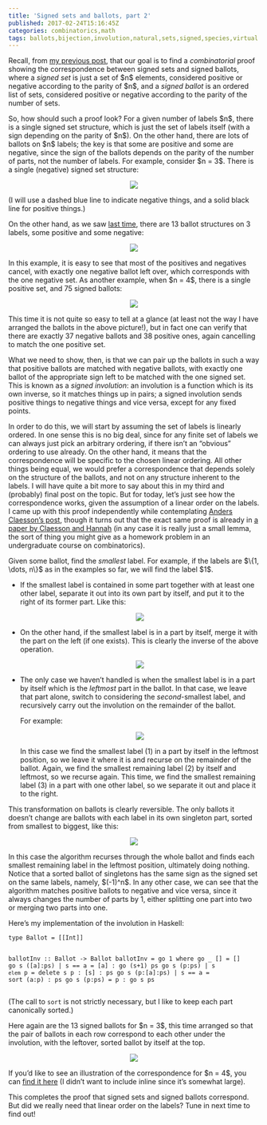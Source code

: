 ```yaml
---
title: 'Signed sets and ballots, part 2'
published: 2017-02-24T15:16:45Z
categories: combinatorics,math
tags: ballots,bijection,involution,natural,sets,signed,species,virtual
---
```


<p>Recall, from <a href="https://byorgey.wordpress.com/2017/02/20/signed-sets-and-ballots-part-1/">my previous post</a>, that our goal is to find a <em>combinatorial</em> proof showing the correspondence between signed sets and signed ballots, where a <em>signed set</em> is just a set of $n$ elements, considered positive or negative according to the parity of $n$, and a <em>signed ballot</em> is an ordered list of sets, considered positive or negative according to the parity of the number of sets.</p>
<p>So, how should such a proof look? For a given number of labels $n$, there is a single signed set structure, which is just the set of labels itself (with a sign depending on the parity of $n$). On the other hand, there are lots of ballots on $n$ labels; the key is that some are positive and some are negative, since the sign of the ballots depends on the parity of the number of parts, not the number of labels. For example, consider $n = 3$. There is a single (negative) signed set structure:</p>
<div style="text-align:center;">
<p><img src="http://byorgey.files.wordpress.com/2017/02/c8dadbdd1a4a1256.png" /></p>
</div>
<p>(I will use a dashed blue line to indicate negative things, and a solid black line for positive things.)</p>
<p>On the other hand, as we saw <a href="https://byorgey.wordpress.com/2017/02/20/signed-sets-and-ballots-part-1/">last time</a>, there are 13 ballot structures on 3 labels, some positive and some negative:</p>
<div style="text-align:center;">
<p><img src="http://byorgey.files.wordpress.com/2017/02/1c54d7738a0e2be6.png" /></p>
</div>
<p>In this example, it is easy to see that most of the positives and negatives cancel, with exactly one negative ballot left over, which corresponds with the one negative set. As another example, when $n = 4$, there is a single positive set, and 75 signed ballots:</p>
<div style="text-align:center;">
<p><img src="http://byorgey.files.wordpress.com/2017/02/55d603bded1137d5.png" /></p>
</div>
<p>This time it is not quite so easy to tell at a glance (at least not the way I have arranged the ballots in the above picture!), but in fact one can verify that there are exactly 37 negative ballots and 38 positive ones, again cancelling to match the one positive set.</p>
<p>What we need to show, then, is that we can pair up the ballots in such a way that positive ballots are matched with negative ballots, with exactly one ballot of the appropriate sign left to be matched with the one signed set. This is known as a <em>signed involution</em>: an involution is a function which is its own inverse, so it matches things up in pairs; a signed involution sends positive things to negative things and vice versa, except for any fixed points.</p>
<p>In order to do this, we will start by assuming the set of labels is linearly ordered. In one sense this is no big deal, since for any finite set of labels we can always just pick an arbitrary ordering, if there isn’t an “obvious” ordering to use already. On the other hand, it means that the correspondence will be specific to the chosen linear ordering. All other things being equal, we would prefer a correspondence that depends solely on the structure of the ballots, and not on any structure inherent to the labels. I will have quite a bit more to say about this in my third and (probably) final post on the topic. But for today, let’s just see how the correspondence works, given the assumption of a linear order on the labels. I came up with this proof independently while contemplating <a href="http://akc.is/blog/2017-02-18-Inverse-species-and-sign-reversing-involutions.html">Anders Claesson’s post</a>, though it turns out that the exact same proof is already in <a href="http://www.combinatorics.org/ojs/index.php/eljc/article/view/v21i4p16">a paper by Claesson and Hannah</a> (in any case it is really just a small lemma, the sort of thing you might give as a homework problem in an undergraduate course on combinatorics).</p>
<p>Given some ballot, find the <em>smallest</em> label. For example, if the labels are $\{1, \dots, n\}$ as in the examples so far, we will find the label $1$.</p>
<ul>
<li><p>If the smallest label is contained in some part together with at least one other label, separate it out into its own part by itself, and put it to the right of its former part. Like this:</p>
<div style="text-align:center;">
<p><img src="http://byorgey.files.wordpress.com/2017/02/aca212b025804418.png" /></p>
</div></li>
<li><p>On the other hand, if the smallest label is in a part by itself, merge it with the part on the left (if one exists). This is clearly the inverse of the above operation.</p>
<div style="text-align:center;">
<p><img src="http://byorgey.files.wordpress.com/2017/02/5f0f2b812d6bc1a0.png" /></p>
</div></li>
<li><p>The only case we haven’t handled is when the smallest label is in a part by itself which is the <em>leftmost</em> part in the ballot. In that case, we leave that part alone, switch to considering the <em>second</em>-smallest label, and recursively carry out the involution on the remainder of the ballot.</p>
<p>For example:</p>
<div style="text-align:center;">
<p><img src="http://byorgey.files.wordpress.com/2017/02/17a4dd855ed2e8c4.png" /></p>
</div>
<p>In this case we find the smallest label (1) in a part by itself in the leftmost position, so we leave it where it is and recurse on the remainder of the ballot. Again, we find the smallest remaining label (2) by itself and leftmost, so we recurse again. This time, we find the smallest remaining label (3) in a part with one other label, so we separate it out and place it to the right.</p></li>
</ul>
<p>This transformation on ballots is clearly reversible. The only ballots it doesn’t change are ballots with each label in its own singleton part, sorted from smallest to biggest, like this:</p>
<div style="text-align:center;">
<p><img src="http://byorgey.files.wordpress.com/2017/02/c60ed358cf8efa8e.png" /></p>
</div>
<p>In this case the algorithm recurses through the whole ballot and finds each smallest remaining label in the leftmost position, ultimately doing nothing. Notice that a sorted ballot of singletons has the same sign as the signed set on the same labels, namely, $(-1)^n$. In any other case, we can see that the algorithm matches positive ballots to negative and vice versa, since it always changes the number of parts by 1, either splitting one part into two or merging two parts into one.</p>
<p>Here’s my implementation of the involution in Haskell:</p>
<pre><code>type Ballot = [[Int]]

ballotInv :: Ballot -&gt; Ballot
ballotInv = go 1
  where
    go _ [] = []
    go s ([a]:ps)
      | s == a = [a] : go (s+1) ps
    go s (p:ps)
      | s `elem` p = delete s p : [s] : ps
    go s (p:[a]:ps)
      | s == a = sort (a:p) : ps
    go s (p:ps) = p : go s ps</code></pre>
<p>(The call to <code>sort</code> is not strictly necessary, but I like to keep each part canonically sorted.)</p>
<p>Here again are the 13 signed ballots for $n = 3$, this time arranged so that the pair of ballots in each row correspond to each other under the involution, with the leftover, sorted ballot by itself at the top.</p>
<div style="text-align:center;">
<p><img src="http://byorgey.files.wordpress.com/2017/02/99df466df8234d85.png" /></p>
</div>
<p>If you’d like to see an illustration of the correspondence for $n = 4$, you can <a href="https://byorgey.files.wordpress.com/2017/02/ballots41.png">find it here</a> (I didn’t want to include inline since it’s somewhat large).</p>
<p>This completes the proof that signed sets and signed ballots correspond. But did we really need that linear order on the labels? Tune in next time to find out!</p>

